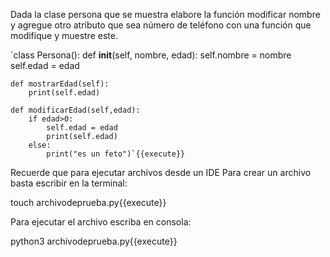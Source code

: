 Dada la clase persona que se muestra elabore la función modificar nombre y agregue otro atributo que sea número de teléfono con una función que modifique y muestre este.


`class Persona():
    def __init__(self, nombre, edad):
        self.nombre = nombre
        self.edad = edad
    
    def mostrarEdad(self):
        print(self.edad)
         
    def modificarEdad(self,edad):
        if edad>0:
            self.edad = edad
            print(self.edad)
        else: 
            print("es un feto")`{{execute}}
            
            
Recuerde que para ejecutar archivos desde un IDE
Para crear un archivo basta escribir en la terminal:

touch archivodeprueba.py{{execute}}

Para ejecutar el archivo escriba en consola:

python3 archivodeprueba.py{{execute}}
